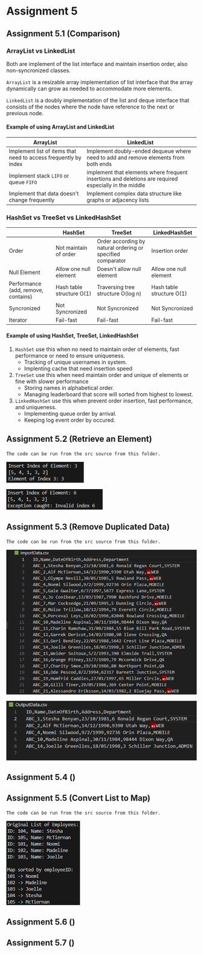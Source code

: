 # Assignment 5

## Assignment 5.1 (Comparison)

### ArrayList vs LinkedList

Both are implement of the list interface and maintain insertion order, also non-syncronized classes.

`ArrayList` is a resizable array implementation of list interface that the array dynamically can grow as needed to accommodate more elements.

`LinkedList` is a doubly implementation of the list and deque interface that consists of the nodes where the node have reference to the next or previous node.

#### Example of using ArrayList and LinkedList

| ArrayList | LinkedList |
| - | - |
| Implement list of items that need to access frequently by index | Implement doubly-ended dequeue where need to add and remove elements from both ends |
| Implement stack `LIFO` or queue `FIFO` | implement that elements where frequent insertions and deletions are required especially in the middle |
| Implement that data doesn't change frequently | Implement complex data structure like graphs or adjacency lists |

### HashSet vs TreeSet vs LinkedHashSet

| | HashSet | TreeSet | LinkedHashSet |
| - | - | - | - |
| Order | Not maintain of order | Order according by natural ordering or specified comparator | Insertion order |
| Null Element | Allow one null element | Doesn't allow null element | Allow one null element |
| Performance (add, remove, contains) | Hash table structure O(1) | Traversing tree structure O(log n) | Hash table structure O(1) |
| Syncronized | Not Syncronized | Not Syncronized | Not Syncronized |
| Iterator | Fail-fast | Fail-fast | Fail-fast |

#### Example of using HashSet, TreeSet, LinkedHashSet

1. `HashSet` use this when no need to maintain order of elements, fast performance or need to ensure uniqueness.
    - Tracking of unique usernames in system.
    - Implenting cache that need insertion speed
2. `TreeSet` use this when need maintain order and unique of elements or fine with slower performance
    - Storing names in alphabetical order.
    - Managing leaderboard that score will sorted from highest to lowest.
3. `LinkedHashSet` use this when prevent order insertion, fast performance, and uniqueness.
    - Implementing queue order by arrival.
    - Keeping log event order by occured.

## Assignment 5.2 (Retrieve an Element)

`The code can be run from the src source from this folder.`

![Retrieve Element from Index](img/Lab5_2.png)

![Retrieve Element from Index but Failed](img/Lab5_2%20Failed.png)

## Assignment 5.3 (Remove Duplicated Data)

`The code can be run from the src source from this folder.`

![Data before remove uniqueness](img/Lab5_3%20ImportData.png)

![Data after remove uniqueness](img/Lab5_3%20OutputData.png)

## Assignment 5.4 ()

## Assignment 5.5 (Convert List to Map)

`The code can be run from the src source from this folder.`

![Convert List to Map Before and After](img/Lab5_5%20Convert%20List%20to%20Map.png)

## Assignment 5.6 ()

## Assignment 5.7 ()